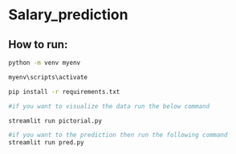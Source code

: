 # Salary_prediction

## How to run:

```bash
python -m venv myenv
```

```bash
myenv\scripts\activate
```

```bash
pip install -r requirements.txt
```

```bash
#if you want to visualize the data run the below command

streamlit run pictorial.py
```


```bash
#if you want to the prediction then run the following command
streamlit run pred.py
```